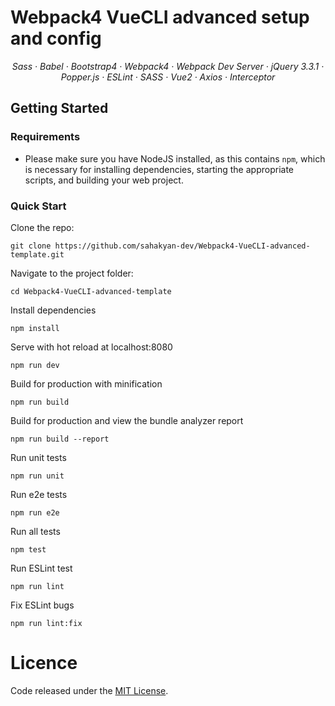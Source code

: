 # Webpack4 VueCLI advanced setup and config

<p align="center">
  <em>
  Sass
  · Babel
  · Bootstrap4
  · Webpack4
  · Webpack Dev Server
  · jQuery 3.3.1
  · Popper.js 
  · ESLint 
  · SASS
  · Vue2 
  · Axios
  · Interceptor  
  </em>
</p>

## Getting Started

### Requirements
* Please make sure you have NodeJS installed, as this contains `npm`, which is necessary
for installing dependencies, starting the appropriate scripts, and building your web project.

### Quick Start
Clone the repo:

    git clone https://github.com/sahakyan-dev/Webpack4-VueCLI-advanced-template.git

Navigate to the project folder:

    cd Webpack4-VueCLI-advanced-template


Install dependencies

    npm install

Serve with hot reload at localhost:8080

    npm run dev

Build for production with minification

    npm run build

Build for production and view the bundle analyzer report

    npm run build --report

Run unit tests

    npm run unit

Run e2e tests

    npm run e2e

Run all tests

    npm test

Run ESLint test

    npm run lint

Fix ESLint bugs

    npm run lint:fix


# Licence
Code released under the [MIT License](LICENSE.md).
